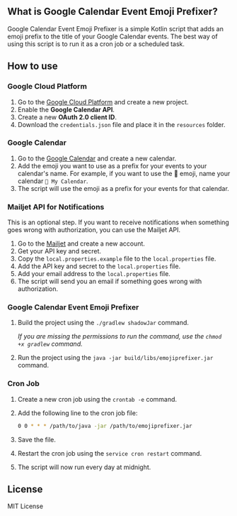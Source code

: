 ## What is Google Calendar Event Emoji Prefixer?

Google Calendar Event Emoji Prefixer is a simple Kotlin script that adds an emoji prefix to the title of your Google Calendar events.
The best way of using this script is to run it as a cron job or a scheduled task.


## How to use

### Google Cloud Platform

1. Go to the [Google Cloud Platform](https://console.cloud.google.com/) and create a new project.
2. Enable the **Google Calendar API**.
3. Create a new **OAuth 2.0 client ID**.
4. Download the `credentials.json` file and place it in the `resources` folder.

### Google Calendar

1. Go to the [Google Calendar](https://calendar.google.com/) and create a new calendar.
2. Add the emoji you want to use as a prefix for your events to your calendar's name. For example, if you want to use the 📅 emoji, name your calendar `📅 My Calendar`.
3. The script will use the emoji as a prefix for your events for that calendar.

### Mailjet API for Notifications

This is an optional step. If you want to receive notifications when something goes wrong with authorization, you can use the Mailjet API.

1. Go to the [Mailjet](https://app.mailjet.com/) and create a new account.
2. Get your API key and secret.
3. Copy the `local.properties.example` file to the `local.properties` file.
3. Add the API key and secret to the `local.properties` file.
4. Add your email address to the `local.properties` file.
5. The script will send you an email if something goes wrong with authorization.

### Google Calendar Event Emoji Prefixer

1. Build the project using the `./gradlew shadowJar` command.
   
   *If you are missing the permissions to run the command, use the `chmod +x gradlew` command.*

2. Run the project using the `java -jar build/libs/emojiprefixer.jar` command.

### Cron Job

1. Create a new cron job using the `crontab -e` command.
2. Add the following line to the cron job file:

    ```bash
    0 0 * * * /path/to/java -jar /path/to/emojiprefixer.jar
    ```

3. Save the file.
4. Restart the cron job using the `service cron restart` command.
5. The script will now run every day at midnight.

## License

MIT License